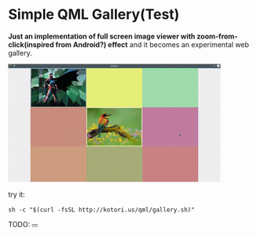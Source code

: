 ﻿Simple QML Gallery(Test)
====

**Just an implementation of full screen image viewer with zoom-from-click(inspired from Android?) effect** and it becomes an experimental web gallery.

![](./sc.gif)


try it:
```
sh -c "$(curl -fsSL http://​kotori.us/qml/gallery.sh)"
```

TODO: ~~...~~
